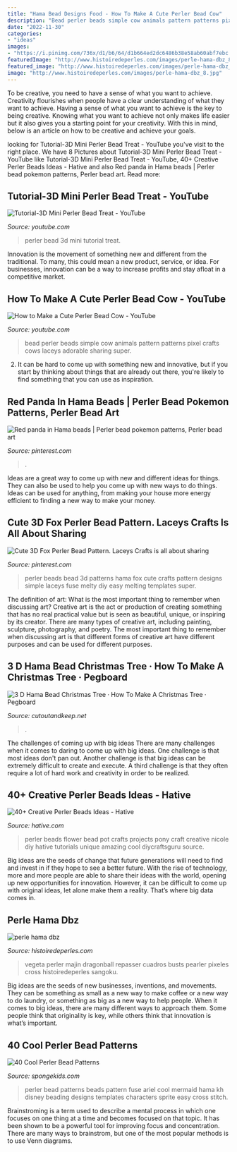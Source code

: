 ```yaml
---
title: "Hama Bead Designs Food - How To Make A Cute Perler Bead Cow"
description: "Bead perler beads simple cow animals pattern patterns pixel crafts cows laceys adorable sharing super"
date: "2022-11-30"
categories:
- "ideas"
images:
- "https://i.pinimg.com/736x/d1/b6/64/d1b664ed2dc6486b38e58ab60abf7ebc.jpg"
featuredImage: "http://www.histoiredeperles.com/images/perle-hama-dbz_8.jpg"
featured_image: "http://www.histoiredeperles.com/images/perle-hama-dbz_8.jpg"
image: "http://www.histoiredeperles.com/images/perle-hama-dbz_8.jpg"
---
```



To be creative, you need to have a sense of what you want to achieve.
Creativity flourishes when people have a clear understanding of what they want to achieve. Having a sense of what you want to achieve is the key to being creative. Knowing what you want to achieve not only makes life easier but it also gives you a starting point for your creativity. With this in mind, below is an article on how to be creative and achieve your goals.

	

		
looking for Tutorial-3D Mini Perler Bead Treat - YouTube you've visit to the right place. We have 8 Pictures about Tutorial-3D Mini Perler Bead Treat - YouTube like Tutorial-3D Mini Perler Bead Treat - YouTube, 40+ Creative Perler Beads Ideas - Hative and also Red panda in Hama beads | Perler bead pokemon patterns, Perler bead art. Read more:
		
    
## Tutorial-3D Mini Perler Bead Treat - YouTube

<img loading=lazy src="http://i.ytimg.com/vi/hdsXw9FRJaY/maxresdefault.jpg" onerror="this.onerror=null;this.src='https://tse2.mm.bing.net/th?id=OIP.JxfQv3WeyBxtgDYNO2_FmgHaEK&amp;pid=15.1';" alt="Tutorial-3D Mini Perler Bead Treat - YouTube">

_Source: youtube.com_

>perler bead 3d mini tutorial treat. 

	

Innovation is the movement of something new and different from the traditional. To many, this could mean a new product, service, or idea. For businesses, innovation can be a way to increase profits and stay afloat in a competitive market.

    
## How To Make A Cute Perler Bead Cow - YouTube

<img loading=lazy src="https://i.ytimg.com/vi/BK_K0cp5wOc/hqdefault.jpg" onerror="this.onerror=null;this.src='https://tse2.mm.bing.net/th?id=OIP.QScAE8-YQpjr72LdhJ0RQQHaFj&amp;pid=15.1';" alt="How to Make a Cute Perler Bead Cow - YouTube">

_Source: youtube.com_

>bead perler beads simple cow animals pattern patterns pixel crafts cows laceys adorable sharing super. 

	

2. It can be hard to come up with something new and innovative, but if you start by thinking about things that are already out there, you're likely to find something that you can use as inspiration. 

    
## Red Panda In Hama Beads | Perler Bead Pokemon Patterns, Perler Bead Art

<img loading=lazy src="https://i.pinimg.com/736x/d1/b6/64/d1b664ed2dc6486b38e58ab60abf7ebc.jpg" onerror="this.onerror=null;this.src='https://tse1.mm.bing.net/th?id=OIP.gc8MlyfCDIbX9qd2Lp2CcwHaHa&amp;pid=15.1';" alt="Red panda in Hama beads | Perler bead pokemon patterns, Perler bead art">

_Source: pinterest.com_

>. 

	

Ideas are a great way to come up with new and different ideas for things. They can also be used to help you come up with new ways to do things. Ideas can be used for anything, from making your house more energy efficient to finding a new way to make your money.

    
## Cute 3D Fox Perler Bead Pattern. Laceys Crafts Is All About Sharing

<img loading=lazy src="https://i.pinimg.com/736x/9d/5a/b1/9d5ab18d29037e7026a908201a722469--perler-beads-manik.jpg" onerror="this.onerror=null;this.src='https://tse2.mm.bing.net/th?id=OIP.mCakFuKheq9vcqNUJq_tawHaFj&amp;pid=15.1';" alt="Cute 3D Fox Perler Bead Pattern. Laceys Crafts is all about sharing">

_Source: pinterest.com_

>perler beads bead 3d patterns hama fox cute crafts pattern designs simple laceys fuse melty diy easy melting templates super. 

	

The definition of art: What is the most important thing to remember when discussing art?
Creative art is the act or production of creating something that has no real practical value but is seen as beautiful, unique, or inspiring by its creator. There are many types of creative art, including painting, sculpture, photography, and poetry. The most important thing to remember when discussing art is that different forms of creative art have different purposes and can be used for different purposes.

    
## 3 D Hama Bead Christmas Tree · How To Make A Christmas Tree · Pegboard

<img loading=lazy src="https://images.coplusk.net/project_images/139707/image/full_2012-12-03_13.29.58.jpg" onerror="this.onerror=null;this.src='https://tse1.mm.bing.net/th?id=OIP.Iq_t-RyEk4UAOcQq2FaZiAHaJ4&amp;pid=15.1';" alt="3 D Hama Bead Christmas Tree · How To Make A Christmas Tree · Pegboard">

_Source: cutoutandkeep.net_

>. 

	

The challenges of coming up with big ideas
There are many challenges when it comes to daring to come up with big ideas. One challenge is that most ideas don't pan out. Another challenge is that big ideas can be extremely difficult to create and execute. A third challenge is that they often require a lot of hard work and creativity in order to be realized.

    
## 40+ Creative Perler Beads Ideas - Hative

<img loading=lazy src="https://hative.com/wp-content/uploads/2014/04/perler-beads-ideas/17-flower-pot-perler-beads.jpg" onerror="this.onerror=null;this.src='https://tse1.mm.bing.net/th?id=OIP.PpKHyO12P_RtQSamgMURVQHaMX&amp;pid=15.1';" alt="40+ Creative Perler Beads Ideas - Hative">

_Source: hative.com_

>perler beads flower bead pot crafts projects pony craft creative nicole diy hative tutorials unique amazing cool diycraftsguru source. 

	

Big ideas are the seeds of change that future generations will need to find and invest in if they hope to see a better future. With the rise of technology, more and more people are able to share their ideas with the world, opening up new opportunities for innovation. However, it can be difficult to come up with original ideas, let alone make them a reality. That’s where big data comes in.

    
## Perle Hama Dbz

<img loading=lazy src="http://www.histoiredeperles.com/images/perle-hama-dbz_8.jpg" onerror="this.onerror=null;this.src='https://tse4.mm.bing.net/th?id=OIP.7xo6DuGV-ymyZ2JrCj7l5gHaHa&amp;pid=15.1';" alt="perle hama dbz">

_Source: histoiredeperles.com_

>vegeta perler majin dragonball repasser cuadros busts pearler pixeles cross histoiredeperles sangoku. 

	

Big ideas are the seeds of new businesses, inventions, and movements. They can be something as small as a new way to make coffee or a new way to do laundry, or something as big as a new way to help people. When it comes to big ideas, there are many different ways to approach them. Some people think that originality is key, while others think that innovation is what’s important.

    
## 40 Cool Perler Bead Patterns

<img loading=lazy src="https://spongekids.com/wp-content/uploads/2014/04/perler-beads-patterns/4-mermaid-beads-patterns.png" onerror="this.onerror=null;this.src='https://tse4.mm.bing.net/th?id=OIP.Q0wi4k93zEFXLuBWbpCVOAHaHa&amp;pid=15.1';" alt="40 Cool Perler Bead Patterns">

_Source: spongekids.com_

>perler bead patterns beads pattern fuse ariel cool mermaid hama kh disney beading designs templates characters sprite easy cross stitch. 

	

Brainstroming is a term used to describe a mental process in which one focuses on one thing at a time and becomes focused on that topic. It has been shown to be a powerful tool for improving focus and concentration. There are many ways to brainstrom, but one of the most popular methods is to use Venn diagrams.

